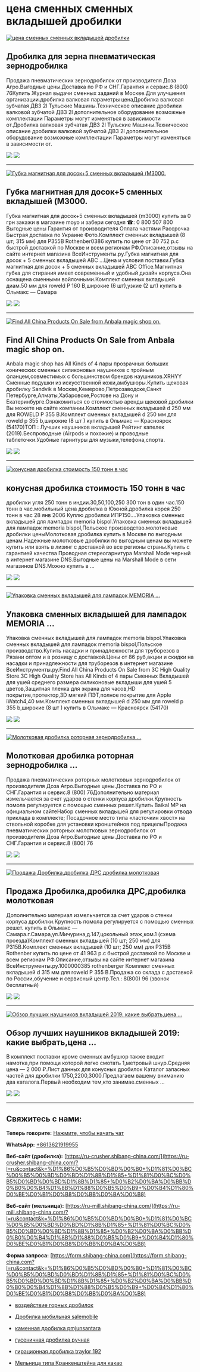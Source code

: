# цена сменных сменных вкладышей дробилки

<a href="https://swt.shibang-china.com/?l=ru&img&k=%D1%86%D0%B5%D0%BD%D0%B0+%D1%81%D0%BC%D0%B5%D0%BD%D0%BD%D1%8B%D1%85+%D1%81%D0%BC%D0%B5%D0%BD%D0%BD%D1%8B%D1%85+%D0%B2%D0%BA%D0%BB%D0%B0%D0%B4%D1%8B%D1%88%D0%B5%D0%B9+%D0%B4%D1%80%D0%BE%D0%B1%D0%B8%D0%BB%D0%BA%D0%B8" target="_blank">![цена сменных сменных вкладышей дробилки](http://static.shibang-china.com/all-800x300/1077.jpg)</a>

## Дробилка для зерна пневматическая зернодробилка
Продажа пневматических зернодробилок от производителя Доза Агро.Выгодные цены.Доставка по РФ и СНГ.Гарантия и сервис.8 (800) 76Купить Журнал выдачи сменных заданий в Москве.Для улучшения организации.дробилка валковая параметры ценаДробилка валковая зубчатая ДВЗ 2l Тульские Машины.Техническое описание дробилки валковой зубчатой ДВЗ 2l дополнительное оборудование возможные комплектации Параметры могут изменяться в зависимости от.Дробилка валковая зубчатая ДВЗ 2l Тульские Машины.Техническое описание дробилки валковой зубчатой ДВЗ 2l дополнительное оборудование возможные комплектации Параметры могут изменяться в зависимости от.


<a href="https://whatsapp.shibangsoft.com/WhatsApp.php" target="_blank" title="WhatsApp">![](http://static.shibang-china.com/icon/whatsapp.png)</a> <a href="https://swt.shibang-china.com/?l=ru&icon&k=%D1%86%D0%B5%D0%BD%D0%B0+%D1%81%D0%BC%D0%B5%D0%BD%D0%BD%D1%8B%D1%85+%D1%81%D0%BC%D0%B5%D0%BD%D0%BD%D1%8B%D1%85+%D0%B2%D0%BA%D0%BB%D0%B0%D0%B4%D1%8B%D1%88%D0%B5%D0%B9+%D0%B4%D1%80%D0%BE%D0%B1%D0%B8%D0%BB%D0%BA%D0%B8" target="_blank">![](http://static.shibang-china.com/icon/chat-ru.png)</a>

---

<a href="https://swt.shibang-china.com/?l=ru&img&k=%D1%86%D0%B5%D0%BD%D0%B0+%D1%81%D0%BC%D0%B5%D0%BD%D0%BD%D1%8B%D1%85+%D1%81%D0%BC%D0%B5%D0%BD%D0%BD%D1%8B%D1%85+%D0%B2%D0%BA%D0%BB%D0%B0%D0%B4%D1%8B%D1%88%D0%B5%D0%B9+%D0%B4%D1%80%D0%BE%D0%B1%D0%B8%D0%BB%D0%BA%D0%B8" target="_blank">![Губка магнитная для досок+5 сменных вкладышей (M3000.](http://static.shibang-china.com/all-800x300/706.jpg)</a>

## Губка магнитная для досок+5 сменных вкладышей (M3000.
Губка магнитная для досок+5 сменных вкладышей (m3000) купить за 0 грн закажи в магазине moyo и забери сегодня ☎: 0 800 507 800 Выгодные цены Гарантия от производителя Оплата частями Рассрочка Быстрая доставка по Украине Фото.Комплект сменных вкладышей (8 шт; 315 мм) для Р355В Rothenber0386 купить по цене от 30 752 р.с быстрой доставкой по Москве и всем регионам РФ.Описание,отзывы на сайте интернет магазина ВсеИнструменты.ру.Губка магнитная для досок + 5 сменных вкладышей ABC …Цена и условия поставки.Губка магнитная для досок + 5 сменных вкладышей ABC Office.Магнитная губка для стирания имеет современный и удобный дизайн корпуса.Она оснащена сменными войлочными.Комплект сменных вкладышей диам.50 мм для roweld Р 160 В,широкие (6 шт),узкие (2 шт) купить в Ольмакс — Самара


<a href="https://whatsapp.shibangsoft.com/WhatsApp.php" target="_blank" title="WhatsApp">![](http://static.shibang-china.com/icon/whatsapp.png)</a> <a href="https://swt.shibang-china.com/?l=ru&icon&k=%D1%86%D0%B5%D0%BD%D0%B0+%D1%81%D0%BC%D0%B5%D0%BD%D0%BD%D1%8B%D1%85+%D1%81%D0%BC%D0%B5%D0%BD%D0%BD%D1%8B%D1%85+%D0%B2%D0%BA%D0%BB%D0%B0%D0%B4%D1%8B%D1%88%D0%B5%D0%B9+%D0%B4%D1%80%D0%BE%D0%B1%D0%B8%D0%BB%D0%BA%D0%B8" target="_blank">![](http://static.shibang-china.com/icon/chat-ru.png)</a>

---

<a href="https://swt.shibang-china.com/?l=ru&img&k=%D1%86%D0%B5%D0%BD%D0%B0+%D1%81%D0%BC%D0%B5%D0%BD%D0%BD%D1%8B%D1%85+%D1%81%D0%BC%D0%B5%D0%BD%D0%BD%D1%8B%D1%85+%D0%B2%D0%BA%D0%BB%D0%B0%D0%B4%D1%8B%D1%88%D0%B5%D0%B9+%D0%B4%D1%80%D0%BE%D0%B1%D0%B8%D0%BB%D0%BA%D0%B8" target="_blank">![Find All China Products On Sale from Anbala magic shop on.](http://static.shibang-china.com/all-800x300/392.jpg)</a>

## Find All China Products On Sale from Anbala magic shop on.
Anbala magic shop has All Kinds of 4 пары прозрачных больших конических сменных силиконовых наушников с тройным фланцем,совместимых с большинством брендов наушников.XRHYY Сменные подушки из искусственной кожи,амбушюры.Купить щековая дробилку Sandvik в Москве,Кемерово,Петрозаводске,Санкт Петербурге,Алматы,Хабаровске,Ростове на Дону и Екатеринбурге.Ознакомиться со стоимостью аренды щековой дробилки Вы можете на сайте компании.Комплект сменных вкладышей d 250 мм для ROWELD P 355 B.Комплект сменных вкладышей d 250 мм для roweld p 355 b,широкие (8 шт ) купить в Ольмакс — Красноярск (54170)ТОП : Лучших наушников вкладышей Рейтинг капелек (2019).Беспроводные (Airpods и похожие) и проводные таблеточки.Удобные гарнитуры для музыки,телефона,спорта.


<a href="https://whatsapp.shibangsoft.com/WhatsApp.php" target="_blank" title="WhatsApp">![](http://static.shibang-china.com/icon/whatsapp.png)</a> <a href="https://swt.shibang-china.com/?l=ru&icon&k=%D1%86%D0%B5%D0%BD%D0%B0+%D1%81%D0%BC%D0%B5%D0%BD%D0%BD%D1%8B%D1%85+%D1%81%D0%BC%D0%B5%D0%BD%D0%BD%D1%8B%D1%85+%D0%B2%D0%BA%D0%BB%D0%B0%D0%B4%D1%8B%D1%88%D0%B5%D0%B9+%D0%B4%D1%80%D0%BE%D0%B1%D0%B8%D0%BB%D0%BA%D0%B8" target="_blank">![](http://static.shibang-china.com/icon/chat-ru.png)</a>

---

<a href="https://swt.shibang-china.com/?l=ru&img&k=%D1%86%D0%B5%D0%BD%D0%B0+%D1%81%D0%BC%D0%B5%D0%BD%D0%BD%D1%8B%D1%85+%D1%81%D0%BC%D0%B5%D0%BD%D0%BD%D1%8B%D1%85+%D0%B2%D0%BA%D0%BB%D0%B0%D0%B4%D1%8B%D1%88%D0%B5%D0%B9+%D0%B4%D1%80%D0%BE%D0%B1%D0%B8%D0%BB%D0%BA%D0%B8" target="_blank">![конусная дробилка стоимость 150 тонн в час](http://static.shibang-china.com/all-800x300/1344.jpg)</a>

## конусная дробилка стоимость 150 тонн в час
дробилки угля 250 тонн в индии.30,50,100,250 300 тон в один час.150 тонн в час.мобильный цена дробилка в Южной.дробилка корея 250 тонн в час 28 янв 2006 Куплю дробилки ИПР150.…Упаковка сменных вкладышей для лампадок memoria bispol.Упаковка сменных вкладышей для лампадок memoria bispol,Польское производство.молотковые дробилки ценыМолотковая дробилка купить в Москве по выгодным ценам.Надежные молотковые дробилки по выгодным ценам вы можете купить или взять в лизинг с доставкой во все регионы страны.Купить с гарантией качества Проводная стереогарнитура Marshall Mode черный в интернет магазине DNS.Выгодные цены на Marshall Mode в сети магазинов DNS.Можно купить в …


<a href="https://whatsapp.shibangsoft.com/WhatsApp.php" target="_blank" title="WhatsApp">![](http://static.shibang-china.com/icon/whatsapp.png)</a> <a href="https://swt.shibang-china.com/?l=ru&icon&k=%D1%86%D0%B5%D0%BD%D0%B0+%D1%81%D0%BC%D0%B5%D0%BD%D0%BD%D1%8B%D1%85+%D1%81%D0%BC%D0%B5%D0%BD%D0%BD%D1%8B%D1%85+%D0%B2%D0%BA%D0%BB%D0%B0%D0%B4%D1%8B%D1%88%D0%B5%D0%B9+%D0%B4%D1%80%D0%BE%D0%B1%D0%B8%D0%BB%D0%BA%D0%B8" target="_blank">![](http://static.shibang-china.com/icon/chat-ru.png)</a>

---

<a href="https://swt.shibang-china.com/?l=ru&img&k=%D1%86%D0%B5%D0%BD%D0%B0+%D1%81%D0%BC%D0%B5%D0%BD%D0%BD%D1%8B%D1%85+%D1%81%D0%BC%D0%B5%D0%BD%D0%BD%D1%8B%D1%85+%D0%B2%D0%BA%D0%BB%D0%B0%D0%B4%D1%8B%D1%88%D0%B5%D0%B9+%D0%B4%D1%80%D0%BE%D0%B1%D0%B8%D0%BB%D0%BA%D0%B8" target="_blank">![Упаковка сменных вкладышей для лампадок MEMORIA …](http://static.shibang-china.com/all-800x300/653.jpg)</a>

## Упаковка сменных вкладышей для лампадок MEMORIA …
Упаковка сменных вкладышей для лампадок memoria bispol.Упаковка сменных вкладышей для лампадок memoria bispol,Польское производство.Купить насадки и принадлежности для труборезов в Рязани оптом и в розницу с доставкой.Цены от 86 руб,акции и скидки на насадки и принадлежности для труборезов в интернет магазине ВсеИнструменты.ру.Find All China Products On Sale from 3C High Quality Store.3C High Quality Store has All Kinds of 4 пары Сменных Вкладышей для ушей среднего размера силиконовые вкладыши для ушей 5 цветов,Защитная пленка для экрана для часов,HD покрытие,протектор,3D мягкий ПЭТ,полное покрытие для Apple iWatch4,40 мм.Комплект сменных вкладышей d 250 мм для roweld p 355 b,широкие (8 шт ) купить в Ольмакс — Красноярск (54170)


<a href="https://whatsapp.shibangsoft.com/WhatsApp.php" target="_blank" title="WhatsApp">![](http://static.shibang-china.com/icon/whatsapp.png)</a> <a href="https://swt.shibang-china.com/?l=ru&icon&k=%D1%86%D0%B5%D0%BD%D0%B0+%D1%81%D0%BC%D0%B5%D0%BD%D0%BD%D1%8B%D1%85+%D1%81%D0%BC%D0%B5%D0%BD%D0%BD%D1%8B%D1%85+%D0%B2%D0%BA%D0%BB%D0%B0%D0%B4%D1%8B%D1%88%D0%B5%D0%B9+%D0%B4%D1%80%D0%BE%D0%B1%D0%B8%D0%BB%D0%BA%D0%B8" target="_blank">![](http://static.shibang-china.com/icon/chat-ru.png)</a>

---

<a href="https://swt.shibang-china.com/?l=ru&img&k=%D1%86%D0%B5%D0%BD%D0%B0+%D1%81%D0%BC%D0%B5%D0%BD%D0%BD%D1%8B%D1%85+%D1%81%D0%BC%D0%B5%D0%BD%D0%BD%D1%8B%D1%85+%D0%B2%D0%BA%D0%BB%D0%B0%D0%B4%D1%8B%D1%88%D0%B5%D0%B9+%D0%B4%D1%80%D0%BE%D0%B1%D0%B8%D0%BB%D0%BA%D0%B8" target="_blank">![Молотковая дробилка роторная зернодробилка …](http://static.shibang-china.com/all-800x300/1419.jpg)</a>

## Молотковая дробилка роторная зернодробилка …
Продажа пневматических роторных молотковых зернодробилок от производителя Доза Агро.Выгодные цены.Доставка по РФ и СНГ.Гарантия и сервис.8 (800) 76Дополнительно материал измельчается за счет ударов о стенки корпуса дробилки.Крупность помола регулируется с помощью сменных решет.Купить Baikal MP на официальном сайтеНабор сменных вкладышей для регулировки отвода приклада в комплекте; Посадочное место типа &#171;ласточкин хвост&#187; на ствольной коробке для установки кронштейнов под прицелыПродажа пневматических роторных молотковых зернодробилок от производителя Доза Агро.Выгодные цены.Доставка по РФ и СНГ.Гарантия и сервис.8 (800) 76


<a href="https://whatsapp.shibangsoft.com/WhatsApp.php" target="_blank" title="WhatsApp">![](http://static.shibang-china.com/icon/whatsapp.png)</a> <a href="https://swt.shibang-china.com/?l=ru&icon&k=%D1%86%D0%B5%D0%BD%D0%B0+%D1%81%D0%BC%D0%B5%D0%BD%D0%BD%D1%8B%D1%85+%D1%81%D0%BC%D0%B5%D0%BD%D0%BD%D1%8B%D1%85+%D0%B2%D0%BA%D0%BB%D0%B0%D0%B4%D1%8B%D1%88%D0%B5%D0%B9+%D0%B4%D1%80%D0%BE%D0%B1%D0%B8%D0%BB%D0%BA%D0%B8" target="_blank">![](http://static.shibang-china.com/icon/chat-ru.png)</a>

---

<a href="https://swt.shibang-china.com/?l=ru&img&k=%D1%86%D0%B5%D0%BD%D0%B0+%D1%81%D0%BC%D0%B5%D0%BD%D0%BD%D1%8B%D1%85+%D1%81%D0%BC%D0%B5%D0%BD%D0%BD%D1%8B%D1%85+%D0%B2%D0%BA%D0%BB%D0%B0%D0%B4%D1%8B%D1%88%D0%B5%D0%B9+%D0%B4%D1%80%D0%BE%D0%B1%D0%B8%D0%BB%D0%BA%D0%B8" target="_blank">![Продажа Дробилка,дробилка ДРС,дробилка молотковая](http://static.shibang-china.com/all-800x300/1009.jpg)</a>

## Продажа Дробилка,дробилка ДРС,дробилка молотковая
Дополнительно материал измельчается за счет ударов о стенки корпуса дробилки.Крупность помола регулируется с помощью сменных решет. купить в Ольмакс — Самара.г.Самара,ул.Мичурина,д.147,цокольный этаж,ком.1 (схема проезда)Комплект сменных вкладышей (10 шт; 250 мм) для Р315В.Комплект сменных вкладышей (10 шт; 250 мм) для Р315В Rothenber купить по цене от 41 963 р.с быстрой доставкой по Москве и всем регионам РФ.Описание,отзывы на сайте интернет магазина ВсеИнструменты.ру.1000000385 rothenberger Комплект сменных вкладышей d 315 мм для roweld Р 355 В.Продажа со склада с доставкой по России,обучение и сервисный центр.Тел.: 8(800) 96 (звонок бесплатный)


<a href="https://whatsapp.shibangsoft.com/WhatsApp.php" target="_blank" title="WhatsApp">![](http://static.shibang-china.com/icon/whatsapp.png)</a> <a href="https://swt.shibang-china.com/?l=ru&icon&k=%D1%86%D0%B5%D0%BD%D0%B0+%D1%81%D0%BC%D0%B5%D0%BD%D0%BD%D1%8B%D1%85+%D1%81%D0%BC%D0%B5%D0%BD%D0%BD%D1%8B%D1%85+%D0%B2%D0%BA%D0%BB%D0%B0%D0%B4%D1%8B%D1%88%D0%B5%D0%B9+%D0%B4%D1%80%D0%BE%D0%B1%D0%B8%D0%BB%D0%BA%D0%B8" target="_blank">![](http://static.shibang-china.com/icon/chat-ru.png)</a>

---

<a href="https://swt.shibang-china.com/?l=ru&img&k=%D1%86%D0%B5%D0%BD%D0%B0+%D1%81%D0%BC%D0%B5%D0%BD%D0%BD%D1%8B%D1%85+%D1%81%D0%BC%D0%B5%D0%BD%D0%BD%D1%8B%D1%85+%D0%B2%D0%BA%D0%BB%D0%B0%D0%B4%D1%8B%D1%88%D0%B5%D0%B9+%D0%B4%D1%80%D0%BE%D0%B1%D0%B8%D0%BB%D0%BA%D0%B8" target="_blank">![Обзор лучших наушников вкладышей 2019: какие выбрать,цена …](http://static.shibang-china.com/all-800x300/425.jpg)</a>

## Обзор лучших наушников вкладышей 2019: какие выбрать,цена …
В комплект поставки кроме сменных амбушюр также входит намотка,при помощи которой легко смотать 1,метровый шнур.Средняя цена — 2 000 ₽.Лист данных для конусных дробилок Каталог запасных частей для дробилки 1750,2200,3000.Предлагаем вашему вниманию два каталога.Первый необходим тем,кто занимае.сменных …

<a href="https://whatsapp.shibangsoft.com/WhatsApp.php" target="_blank" title="WhatsApp">![](http://static.shibang-china.com/icon/whatsapp.png)</a> <a href="https://swt.shibang-china.com/?l=ru&icon&k=%D1%86%D0%B5%D0%BD%D0%B0+%D1%81%D0%BC%D0%B5%D0%BD%D0%BD%D1%8B%D1%85+%D1%81%D0%BC%D0%B5%D0%BD%D0%BD%D1%8B%D1%85+%D0%B2%D0%BA%D0%BB%D0%B0%D0%B4%D1%8B%D1%88%D0%B5%D0%B9+%D0%B4%D1%80%D0%BE%D0%B1%D0%B8%D0%BB%D0%BA%D0%B8" target="_blank">![](http://static.shibang-china.com/icon/chat-ru.png)</a>

---
## Свяжитесь с нами:

**Теперь говорите:** [Нажмите, чтобы начать чат](https://swt.shibang-china.com?l=ru&contact&k=%D1%86%D0%B5%D0%BD%D0%B0+%D1%81%D0%BC%D0%B5%D0%BD%D0%BD%D1%8B%D1%85+%D1%81%D0%BC%D0%B5%D0%BD%D0%BD%D1%8B%D1%85+%D0%B2%D0%BA%D0%BB%D0%B0%D0%B4%D1%8B%D1%88%D0%B5%D0%B9+%D0%B4%D1%80%D0%BE%D0%B1%D0%B8%D0%BB%D0%BA%D0%B8)

**WhatsApp:**  [+8613621919955](https://whatsapp.shibangsoft.com/WhatsApp.php)

**Веб-сайт (дробилка):** [https://ru-crusher.shibang-china.com/](https://ru-crusher.shibang-china.com/?l=ru&contact&k=%D1%86%D0%B5%D0%BD%D0%B0+%D1%81%D0%BC%D0%B5%D0%BD%D0%BD%D1%8B%D1%85+%D1%81%D0%BC%D0%B5%D0%BD%D0%BD%D1%8B%D1%85+%D0%B2%D0%BA%D0%BB%D0%B0%D0%B4%D1%8B%D1%88%D0%B5%D0%B9+%D0%B4%D1%80%D0%BE%D0%B1%D0%B8%D0%BB%D0%BA%D0%B8)

**Веб-сайт (мельница):** [https://ru-mill.shibang-china.com/](https://ru-mill.shibang-china.com/?l=ru&contact&k=%D1%86%D0%B5%D0%BD%D0%B0+%D1%81%D0%BC%D0%B5%D0%BD%D0%BD%D1%8B%D1%85+%D1%81%D0%BC%D0%B5%D0%BD%D0%BD%D1%8B%D1%85+%D0%B2%D0%BA%D0%BB%D0%B0%D0%B4%D1%8B%D1%88%D0%B5%D0%B9+%D0%B4%D1%80%D0%BE%D0%B1%D0%B8%D0%BB%D0%BA%D0%B8)

**Форма запроса:** [https://form.shibang-china.com](https://form.shibang-china.com?l=ru&contact&k=%D1%86%D0%B5%D0%BD%D0%B0+%D1%81%D0%BC%D0%B5%D0%BD%D0%BD%D1%8B%D1%85+%D1%81%D0%BC%D0%B5%D0%BD%D0%BD%D1%8B%D1%85+%D0%B2%D0%BA%D0%BB%D0%B0%D0%B4%D1%8B%D1%88%D0%B5%D0%B9+%D0%B4%D1%80%D0%BE%D0%B1%D0%B8%D0%BB%D0%BA%D0%B8)

* [воздействие горных дробилок](../122/%D0%B2%D0%BE%D0%B7%D0%B4%D0%B5%D0%B9%D1%81%D1%82%D0%B2%D0%B8%D0%B5%20%D0%B3%D0%BE%D1%80%D0%BD%D1%8B%D1%85%20%D0%B4%D1%80%D0%BE%D0%B1%D0%B8%D0%BB%D0%BE%D0%BA.md)

* [Дробилка мобильная salemobile](../124/%D0%94%D1%80%D0%BE%D0%B1%D0%B8%D0%BB%D0%BA%D0%B0%20%D0%BC%D0%BE%D0%B1%D0%B8%D0%BB%D1%8C%D0%BD%D0%B0%D1%8F%20salemobile.md)

* [каменная дробилка pmjunsantara](../125/%D0%BA%D0%B0%D0%BC%D0%B5%D0%BD%D0%BD%D0%B0%D1%8F%20%D0%B4%D1%80%D0%BE%D0%B1%D0%B8%D0%BB%D0%BA%D0%B0%20pmjunsantara.md)

* [гусеничная дробилка ручная](../122/%D0%B3%D1%83%D1%81%D0%B5%D0%BD%D0%B8%D1%87%D0%BD%D0%B0%D1%8F%20%D0%B4%D1%80%D0%BE%D0%B1%D0%B8%D0%BB%D0%BA%D0%B0%20%D1%80%D1%83%D1%87%D0%BD%D0%B0%D1%8F.md)

* [гирационная дробилка traylor 192](../123/%D0%B3%D0%B8%D1%80%D0%B0%D1%86%D0%B8%D0%BE%D0%BD%D0%BD%D0%B0%D1%8F%20%D0%B4%D1%80%D0%BE%D0%B1%D0%B8%D0%BB%D0%BA%D0%B0%20traylor%20192.md)

* [Мельница типа Кранкенштейна для какао](../123/%D0%9C%D0%B5%D0%BB%D1%8C%D0%BD%D0%B8%D1%86%D0%B0%20%D1%82%D0%B8%D0%BF%D0%B0%20%D0%9A%D1%80%D0%B0%D0%BD%D0%BA%D0%B5%D0%BD%D1%88%D1%82%D0%B5%D0%B9%D0%BD%D0%B0%20%D0%B4%D0%BB%D1%8F%20%D0%BA%D0%B0%D0%BA%D0%B0%D0%BE.md)